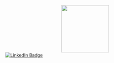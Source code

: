 <div id="header" align="center">
  <img src="output-onlinegiftools.gif" width="150"/>
</div>
<div id="badges">
  <a href="https://www.linkedin.com/in/madeleine-alabaster/">
    <img src="https://img.shields.io/badge/LinkedIn-blue?style=for-the-badge&logo=linkedin&logoColor=white" alt="LinkedIn Badge"/>
  </a>
</div>
